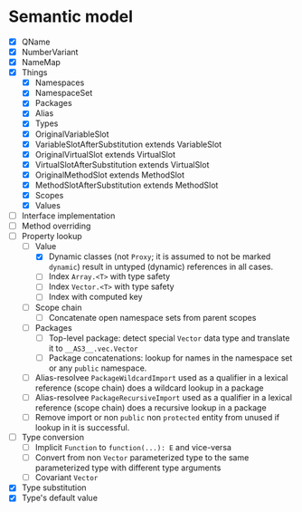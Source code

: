 # Semantic model

* [x] QName
* [x] NumberVariant
* [x] NameMap
* [x] Things
  * [x] Namespaces
  * [x] NamespaceSet
  * [x] Packages
  * [x] Alias
  * [x] Types
  * [x] OriginalVariableSlot
  * [x] VariableSlotAfterSubstitution extends VariableSlot
  * [x] OriginalVirtualSlot extends VirtualSlot
  * [x] VirtualSlotAfterSubstitution extends VirtualSlot
  * [x] OriginalMethodSlot extends MethodSlot
  * [x] MethodSlotAfterSubstitution extends MethodSlot
  * [x] Scopes
  * [x] Values
* [ ] Interface implementation
* [ ] Method overriding
* [ ] Property lookup
  * [ ] Value
    * [x] Dynamic classes (not `Proxy`; it is assumed to not be marked `dynamic`) result in untyped (dynamic) references in all cases.
    * [ ] Index `Array.<T>` with type safety
    * [ ] Index `Vector.<T>` with type safety
    * [ ] Index with computed key
  * [ ] Scope chain
    * [ ] Concatenate open namespace sets from parent scopes
  * [ ] Packages
    * [ ] Top-level package: detect special `Vector` data type and translate it to `__AS3__.vec.Vector`
    * [ ] Package concatenations: lookup for names in the namespace set or any `public` namespace.
  * [ ] Alias-resolvee `PackageWildcardImport` used as a qualifier in a lexical reference (scope chain) does a wildcard lookup in a package
  * [ ] Alias-resolvee `PackageRecursiveImport` used as a qualifier in a lexical reference (scope chain) does a recursive lookup in a package
  * [ ] Remove import or non `public` non `protected` entity from unused if lookup in it is successful.
* [ ] Type conversion
  * [ ] Implicit `Function` to `function(...): E` and vice-versa
  * [ ] Convert from non `Vector` parameterized type to the same parameterized type with different type arguments
  * [ ] Covariant `Vector`
* [x] Type substitution
* [x] Type's default value